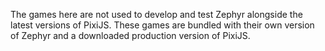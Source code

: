 The games here are not used to develop and test Zephyr alongside the latest versions of PixiJS. These games are bundled with their own version of Zephyr and a downloaded production version of PixiJS.